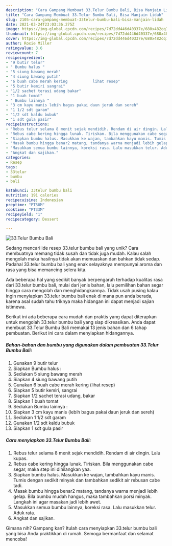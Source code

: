 ```yaml
---
description: "Cara Gampang Membuat 33.Telur Bumbu Bali, Bisa Manjain Lidah"
title: "Cara Gampang Membuat 33.Telur Bumbu Bali, Bisa Manjain Lidah"
slug: 2105-cara-gampang-membuat-33telur-bumbu-bali-bisa-manjain-lidah
date: 2021-03-24T23:03:36.275Z
image: https://img-global.cpcdn.com/recipes/7d72dd446d40337e/680x482cq70/33telur-bumbu-bali-foto-resep-utama.jpg
thumbnail: https://img-global.cpcdn.com/recipes/7d72dd446d40337e/680x482cq70/33telur-bumbu-bali-foto-resep-utama.jpg
cover: https://img-global.cpcdn.com/recipes/7d72dd446d40337e/680x482cq70/33telur-bumbu-bali-foto-resep-utama.jpg
author: Roxie Miller
ratingvalue: 3.6
reviewcount: 7
recipeingredient:
- "9 butir telur"
- " Bumbu halus "
- "5 siung bawang merah"
- "4 siung bawang putih"
- "6 buah cabe merah kering           lihat resep"
- "5 butir kemiri sangrai"
- "1/2 sachet terasi udang bakar"
- "1 buah tomat"
- " Bumbu lainnya "
- "3 cm kayu manis lebih bagus pakai daun jeruk dan sereh"
- "1 1/2 sdt garam"
- "1/2 sdt kaldu bubuk"
- "1 sdt gula pasir"
recipeinstructions:
- "Rebus telur selama 8 menit sejak mendidih. Rendam di air dingin. Lalu kupas."
- "Rebus cabe kering hingga lunak. Tiriskan. Bila menggunakan cabe segar, maka step ini dihilangkan yaa."
- "Siapkan bumbu halus. Masukkan ke wajan, tambahkan kayu manis. Tumis dengan sedikit minyak dan tambahkan sedikit air rebusan cabe tadi."
- "Masak bumbu hingga benar2 matang, tandanya warna menjadi lebih gelap. Bila bumbu mudah hangus, maka tambahkan porsi minyak. Langkah ini agar masakan jadi lebih awet."
- "Masukkan semua bumbu lainnya, koreksi rasa. Lalu masukkan telur. Aduk rata."
- "Angkat dan sajikan."
categories:
- Resep
tags:
- 33telur
- bumbu
- bali

katakunci: 33telur bumbu bali 
nutrition: 191 calories
recipecuisine: Indonesian
preptime: "PT30M"
cooktime: "PT33M"
recipeyield: "1"
recipecategory: Dessert

---
```



![33.Telur Bumbu Bali](https://img-global.cpcdn.com/recipes/7d72dd446d40337e/680x482cq70/33telur-bumbu-bali-foto-resep-utama.jpg)

Sedang mencari ide resep 33.telur bumbu bali yang unik? Cara membuatnya memang tidak susah dan tidak juga mudah. Kalau salah mengolah maka hasilnya tidak akan memuaskan dan bahkan tidak sedap. Padahal 33.telur bumbu bali yang enak selayaknya mempunyai aroma dan rasa yang bisa memancing selera kita.



Ada beberapa hal yang sedikit banyak berpengaruh terhadap kualitas rasa dari 33.telur bumbu bali, mulai dari jenis bahan, lalu pemilihan bahan segar hingga cara mengolah dan menghidangkannya. Tidak usah pusing kalau ingin menyiapkan 33.telur bumbu bali enak di mana pun anda berada, karena asal sudah tahu triknya maka hidangan ini dapat menjadi sajian istimewa.


Berikut ini ada beberapa cara mudah dan praktis yang dapat diterapkan untuk mengolah 33.telur bumbu bali yang siap dikreasikan. Anda dapat membuat 33.Telur Bumbu Bali memakai 13 jenis bahan dan 6 tahap pembuatan. Berikut ini cara dalam menyiapkan hidangannya.

<!--inarticleads1-->

##### Bahan-bahan dan bumbu yang digunakan dalam pembuatan 33.Telur Bumbu Bali:

1. Gunakan 9 butir telur
1. Siapkan  Bumbu halus :
1. Sediakan 5 siung bawang merah
1. Siapkan 4 siung bawang putih
1. Gunakan 6 buah cabe merah kering           (lihat resep)
1. Siapkan 5 butir kemiri, sangrai
1. Siapkan 1/2 sachet terasi udang, bakar
1. Siapkan 1 buah tomat
1. Sediakan  Bumbu lainnya :
1. Siapkan 3 cm kayu manis (lebih bagus pakai daun jeruk dan sereh)
1. Sediakan 1 1/2 sdt garam
1. Gunakan 1/2 sdt kaldu bubuk
1. Siapkan 1 sdt gula pasir




<!--inarticleads2-->

##### Cara menyiapkan 33.Telur Bumbu Bali:

1. Rebus telur selama 8 menit sejak mendidih. Rendam di air dingin. Lalu kupas.
1. Rebus cabe kering hingga lunak. Tiriskan. Bila menggunakan cabe segar, maka step ini dihilangkan yaa.
1. Siapkan bumbu halus. Masukkan ke wajan, tambahkan kayu manis. Tumis dengan sedikit minyak dan tambahkan sedikit air rebusan cabe tadi.
1. Masak bumbu hingga benar2 matang, tandanya warna menjadi lebih gelap. Bila bumbu mudah hangus, maka tambahkan porsi minyak. Langkah ini agar masakan jadi lebih awet.
1. Masukkan semua bumbu lainnya, koreksi rasa. Lalu masukkan telur. Aduk rata.
1. Angkat dan sajikan.




Gimana nih? Gampang kan? Itulah cara menyiapkan 33.telur bumbu bali yang bisa Anda praktikkan di rumah. Semoga bermanfaat dan selamat mencoba!
